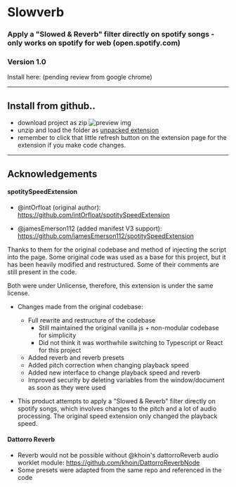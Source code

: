 # Slowverb

### Apply a "Slowed & Reverb" filter directly on spotify songs - only works on spotify for web (open.spotify.com)

### Version 1.0
Install here: (pending review from google chrome)

---

## Install from github..

-   download project as zip ![preview img](https://i.stack.imgur.com/PrvYK.png)
-   unzip and load the folder as [unpacked extension](https://developer.chrome.com/docs/extensions/mv3/getstarted/development-basics/#load-unpacked)
-   remember to click that little refresh button on the extension page for the extension if you make code changes.

---

## Acknowledgements

#### spotitySpeedExtension

- @intOrfloat (original author): https://github.com/intOrfloat/spotitySpeedExtension
    
- @jamesEmerson112 (added manifest V3 support): https://github.com/jamesEmerson112/spotitySpeedExtension

Thanks to them for the original codebase and method of injecting the script into the page. Some original code was used as a base for this project, but it has been heavily modified and restructured. Some of their comments are still present in the code.

Both were under Unlicense, therefore, this extension is under the same license.

-   Changes made from the original codebase:

    -   Full rewrite and restructure of the codebase
        -   Still maintained the original vanilla js + non-modular codebase for simplicity
        -   Did not think it was worthwhile switching to Typescript or React for this project
    -   Added reverb and reverb presets
    -   Added pitch correction when changing playback speed
    -   Added new interface to change playback speed and reverb
    -   Improved security by deleting variables from the window/document as
        soon as they were used

-   This product attempts to apply a "Slowed & Reverb" filter directly on spotify songs,
    which involves changes to the pitch and a lot of audio processing. The original speed extension only changed the playback speed.

#### Dattorro Reverb
- Reverb would not be possible without @khoin's dattorroReverb audio worklet module:
https://github.com/khoin/DattorroReverbNode
- Some presets were adapted from the same repo and referenced in the code
